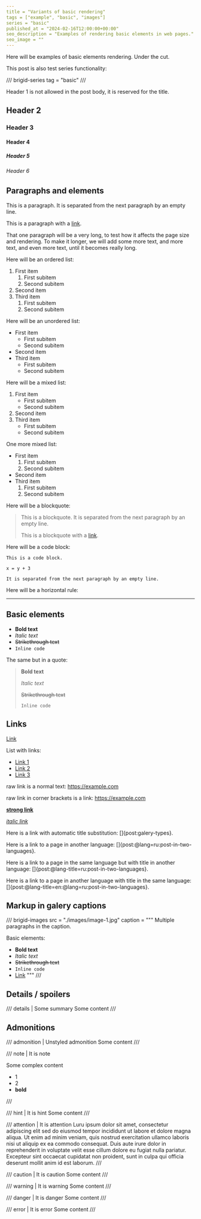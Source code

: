 ```yaml
---
title = "Variants of basic rendering"
tags = ["example", "basic", "images"]
series = "basic"
published_at = "2024-02-16T12:00:00+00:00"
seo_description = "Examples of rendering basic elements in web pages."
seo_image = ""
---
```


Here will be examples of basic elements rendering. Under the cut.

This post is also test series functionality:

/// brigid-series
tag = "basic"
///

<!-- more -->

Header 1 is not allowed in the post body, it is reserved for the title.

## Header 2

### Header 3

#### Header 4

##### Header 5

###### Header 6

## Paragraphs and elements

This is a paragraph. It is separated from the next paragraph by an empty line.

This is a paragraph with a [link](https://example.com).

That one paragraph will be a very long, to test how it affects the page size and rendering. To make it longer, we will add some more text, and more text, and even more text, until it becomes really long.

Here will be an ordered list:

1. First item
    1. First subitem
    2. Second subitem
2. Second item
3. Third item
    1. First subitem
    2. Second subitem


Here will be an unordered list:

- First item
    - First subitem
    - Second subitem
- Second item
- Third item
    - First subitem
    - Second subitem

Here will be a mixed list:

1. First item
    - First subitem
    - Second subitem
2. Second item
3. Third item
    - First subitem
    - Second subitem

One more mixed list:

- First item
    1. First subitem
    2. Second subitem
- Second item
- Third item
    1. First subitem
    2. Second subitem

Here will be a blockquote:

> This is a blockquote. It is separated from the next paragraph by an empty line.
>
> This is a blockquote with a [link](https://example.com).

Here will be a code block:

```
This is a code block.

x = y + 3

It is separated from the next paragraph by an empty line.
```

Here will be a horizontal rule:

---

## Basic elements

- **Bold text**
- *Italic text*
- ~~Strikethrough text~~
- `Inline code`

The same but in a quote:

> **Bold text**
>
> *Italic text*
>
> ~~Strikethrough text~~
>
> `Inline code`


## Links

[Link](https://example.com)

List with links:

- [Link 1](https://example.com)
- [Link 2](https://example.com)
- [Link 3](https://example.com)

raw link is a normal text: https://example.com

raw link in corner brackets is a link: <https://example.com>

**[strong link](https://example.com)**

_[italic link](https://example.com)_

Here is a link with automatic title substitution: []{post:galery-types}.

Here is a link to a page in another language: []{post:@lang=ru:post-in-two-languages}.

Here is a link to a page in the same language but with title in another language: []{post:@lang-title=ru:post-in-two-languages}.

Here is a link to a page in another language with title in the same language: []{post:@lang-title=en:@lang=ru:post-in-two-languages}.

## Markup in galery captions

/// brigid-images
src = "./images/image-1.jpg"
caption = """
Multiple paragraphs in the caption.

Basic elements:

- **Bold text**
- *Italic text*
- ~~Strikethrough text~~
- `Inline code`
- [Link](https://example.com)
"""
///

## Details / spoilers

/// details | Some summary
Some content
///

## Admonitions

/// admonition | Unstyled admonition
Some content
///

/// note | It is note

Some complex content

- 1
- 2
- **bold**

///

/// hint | It is hint
Some content
///

/// attention | It is attention
Luru ipsum dolor sit amet, consectetur adipiscing elit sed do eiusmod tempor incididunt ut labore et dolore magna aliqua. Ut enim ad minim veniam, quis nostrud exercitation ullamco laboris nisi ut aliquip ex ea commodo consequat. Duis aute irure dolor in reprehenderit in voluptate velit esse cillum dolore eu fugiat nulla pariatur. Excepteur sint occaecat cupidatat non proident, sunt in culpa qui officia deserunt mollit anim id est laborum.
///

/// caution | It is caution
Some content
///

/// warning | It is warning
Some content
///

/// danger | It is danger
Some content
///

/// error | It is error
Some content
///
